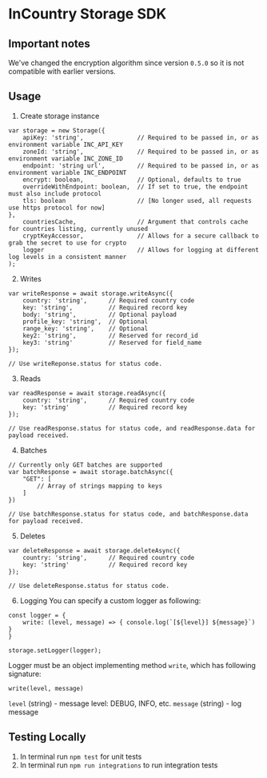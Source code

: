 InCountry Storage SDK
============

Important notes
---------------
We've changed the encryption algorithm since version `0.5.0` so it is not compatible with earlier versions.


Usage
-----

1. Create storage instance
```
var storage = new Storage({
    apiKey: 'string',               // Required to be passed in, or as environment variable INC_API_KEY
    zoneId: 'string',               // Required to be passed in, or as environment variable INC_ZONE_ID
    endpoint: 'string url',         // Required to be passed in, or as environment variable INC_ENDPOINT
    encrypt: boolean,               // Optional, defaults to true
    overrideWithEndpoint: boolean,  // If set to true, the endpoint must also include protocol
    tls: boolean                    // [No longer used, all requests use https protocol for now]
},
    countriesCache,                 // Argument that controls cache for countries listing, currently unused
    cryptKeyAccessor,               // Allows for a secure callback to grab the secret to use for crypto
    logger                          // Allows for logging at different log levels in a consistent manner
);
```
2. Writes
```
var writeResponse = await storage.writeAsync({
    country: 'string',      // Required country code
    key: 'string',          // Required record key
    body: 'string',         // Optional payload
    profile_key: 'string',  // Optional
    range_key: 'string',    // Optional
    key2: 'string',         // Reserved for record_id
    key3: 'string'          // Reserved for field_name
});

// Use writeReponse.status for status code.
```
3. Reads
```
var readResponse = await storage.readAsync({
    country: 'string',      // Required country code
    key: 'string'           // Required record key
});

// Use readResponse.status for status code, and readResponse.data for payload received.
```
4. Batches
```
// Currently only GET batches are supported
var batchResponse = await storage.batchAsync({
    "GET": [
        // Array of strings mapping to keys
    ]
})

// Use batchResponse.status for status code, and batchResponse.data for payload received.
```
5. Deletes
```
var deleteResponse = await storage.deleteAsync({
    country: 'string',      // Required country code
    key: 'string'           // Required record key
});

// Use deleteResponse.status for status code.
```
6. Logging
You can specify a custom logger as following:
```
const logger = {
    write: (level, message) => { console.log(`[${level}] ${message}`) }
}

storage.setLogger(logger);
```
Logger must be an object implementing method `write`, which has following signature:
```
write(level, message)
```
`level` (string) - message level: DEBUG, INFO, etc.
`message` (string) - log message

Testing Locally
-----

1. In terminal run `npm test` for unit tests
2. In terminal run `npm run integrations` to run integration tests
